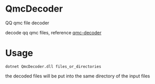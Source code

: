 # QmcDecoder
QQ qmc file decoder

decode qq qmc files, reference [qmc-decoder](https://github.com/Presburger/qmc-decoder)

# Usage

`
dotnet QmcDecoder.dll files_or_directories
`

the decoded files will be put into the same directory of the input files

